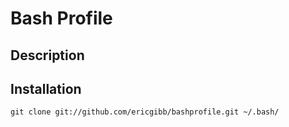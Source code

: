 # Bash Profile #

## Description ##


## Installation ##

`git clone git://github.com/ericgibb/bashprofile.git ~/.bash/`
